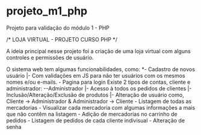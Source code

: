 # projeto_m1_php
Projeto para validação do módulo 1 - PHP

  /* LOJA VIRTUAL - PROJETO CURSO PHP */
    
  A ideia principal nesse projeto foi a criação de uma loja virtual com alguns controles e permissões de usuário.
    
  O sistema web tem algumas funcionabilidades, como:
    *- Cadastro de novos usuário
      |- Com validações em JS para não ter usuários com os mesmos nomes e/ou e-mails.
    - Pagina para login
      Existe 2 tipos de contas, cliente e administrador:
        --Administrador
        |- Acesso à todos os pedidos de clientes
        |- Inclusão/Alteração/Exclusão de produtos
        |- Alteração de usuário como, Cliente -> Administrador & Administrador -> Cliente
    - Listagem de todas as mercadorias
    - Visualizar cada mercadoria com algumas informações a mais que não contêm na listagem
    - Adição de mercadorias no carrinho de pedidos
    - Listagem de pedidos de cada cliente indivisual
    - Alteração de senha
